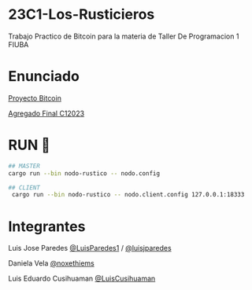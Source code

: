# 23C1-Los-Rusticieros
Trabajo Practico de Bitcoin para la materia de Taller De Programacion 1 FIUBA

# Enunciado
[Proyecto Bitcoin](https://taller-1-fiuba-rust.github.io/proyecto/23C1/proyecto.html)

[Agregado Final C12023](https://taller-1-fiuba-rust.github.io/proyecto/23C1/examen_final.html)

# RUN 🚗

```bash
## MASTER
cargo run --bin nodo-rustico -- nodo.config

## CLIENT
 cargo run --bin nodo-rustico -- nodo.client.config 127.0.0.1:18333
```

# Integrantes
Luis Jose Paredes [@LuisParedes1](https://github.com/LuisParedes1) / [@luisjparedes](https://github.com/luisjparedes)

Daniela Vela [@noxethiems](https://github.com/noxethiems)

Luis Eduardo Cusihuaman [@LuisCusihuaman](https://github.com/LuisCusihuaman)


